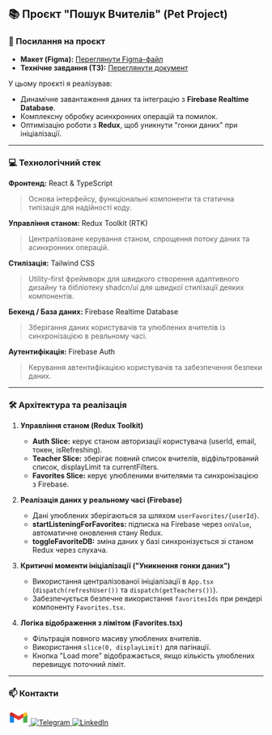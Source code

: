 ## 📚 Проєкт "Пошук Вчителів" (Pet Project)

### 🔗 Посилання на проєкт

- **Макет (Figma):** [Переглянути Figma-файл](https://www.figma.com/file/dewf5jVviSTuWMMyU3d8Mc/%D0%9F%D0%B5%D1%82-%D0%BF%D1%80%D0%BE%D1%94%D0%BA%D1%82-%D0%B4%D0%BB%D1%8F-%D0%9A%D0%A6?type=design&node-id=0-1&mode=design&t=jCmjSs9PeOjObYSc-0)
- **Технічне завдання (ТЗ):** [Переглянути документ](https://docs.google.com/document/d/1ZB_MFgnnJj7t7OXtv5hESSwY6xRgVoACZKzgZczWc3Y/edit?tab=t.0)

У цьому проєкті я реалізував:

- Динамічне завантаження даних та інтеграцію з **Firebase Realtime Database**.
- Комплексну обробку асинхронних операцій та помилок.
- Оптимізацію роботи з **Redux**, щоб уникнути "гонки даних" при ініціалізації.

---

### 💻 Технологічний стек

**Фронтенд:** React & TypeScript

> Основа інтерфейсу, функціональні компоненти та статична типізація для надійності коду.

**Управління станом:** Redux Toolkit (RTK)

> Централізоване керування станом, спрощення потоку даних та асинхронних операцій.

**Стилізація:** Tailwind CSS

> Utility-first фреймворк для швидкого створення адаптивного дизайну та бібліотеку shadcn/ui для швидкої стилізації деяких компонентів.

**Бекенд / База даних:** Firebase Realtime Database

> Зберігання даних користувачів та улюблених вчителів із синхронізацією в реальному часі.

**Аутентифікація:** Firebase Auth

> Керування автентифікацією користувачів та забезпечення безпеки даних.

---

### 🛠️ Архітектура та реалізація

1. **Управління станом (Redux Toolkit)**

   - **Auth Slice:** керує станом авторизації користувача (userId, email, токен, isRefreshing).
   - **Teacher Slice:** зберігає повний список вчителів, відфільтрований список, displayLimit та currentFilters.
   - **Favorites Slice:** керує улюбленими вчителями та синхронізацією з Firebase.

2. **Реалізація даних у реальному часі (Firebase)**

   - Дані улюблених зберігаються за шляхом `userFavorites/{userId}`.
   - **startListeningForFavorites:** підписка на Firebase через `onValue`, автоматичне оновлення стану Redux.
   - **toggleFavoriteDB:** зміна даних у базі синхронізується зі станом Redux через слухача.

3. **Критичні моменти ініціалізації ("Уникнення гонки даних")**

   - Використання централізованої ініціалізації в `App.tsx` (`dispatch(refreshUser())` та `dispatch(getTeachers())`).
   - Забезпечується безпечне використання `favoritesIds` при рендері компоненту `Favorites.tsx`.

4. **Логіка відображення з лімітом (Favorites.tsx)**
   - Фільтрація повного масиву улюблених вчителів.
   - Використання `slice(0, displayLimit)` для пагінації.
   - Кнопка "Load more" відображається, якщо кількість улюблених перевищує поточний ліміт.

---

### 📫 Контакти

<p align="left">
    <a href="mailto:dimzuk04@gmail.com">
        <img src="https://raw.githubusercontent.com/rahuldkjain/github-profile-readme-generator/master/src/images/icons/Social/gmail.svg" alt="Email" height="30" width="40" />
    </a>
    <a href="https://t.me/heroin655" target="_blank">
        <img src="https://cdn.jsdelivr.net/gh/simple-icons/simple-icons/icons/telegram.svg" alt="Telegram" height="30" width="40" />
    </a>
    <a href="https://www.linkedin.com/in/dmytrohirchuk/" target="_blank">
        <img src="https://raw.githubusercontent.com/rahuldkjain/github-profile-readme-generator/master/src/images/icons/Social/linked-in-alt.svg" alt="LinkedIn" height="30" width="40" />
    </a>
</p>
